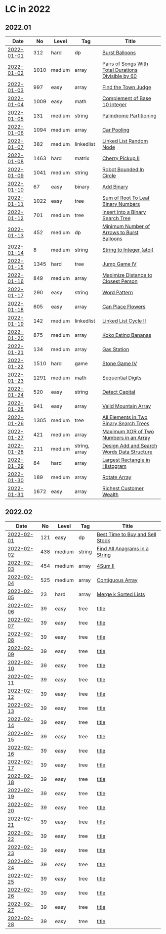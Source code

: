 # LC in 2022

## 2022.01

| Date                   | No   | Level  | Tag           | Title                                                                                                                                     |
| ---------------------- | ---- | ------ | ------------- | ----------------------------------------------------------------------------------------------------------------------------------------- |
| [2022-01-01](01/01.md) | 312  | hard   | dp            | [Burst Balloons](https://leetcode.com/problems/burst-balloons/)                                                                           |
| [2022-01-02](01/02.md) | 1010 | medium | array         | [Pairs of Songs With Total Durations Divisible by 60](https://leetcode.com/problems/pairs-of-songs-with-total-durations-divisible-by-60/) |
| [2022-01-03](01/03.md) | 997  | easy   | array         | [Find the Town Judge](https://leetcode.com/problems/find-the-town-judge/)                                                                 |
| [2022-01-04](01/04.md) | 1009 | easy   | math          | [Complement of Base 10 Integer](https://leetcode.com/problems/complement-of-base-10-integer/)                                             |
| [2022-01-05](01/05.md) | 131  | medium | string        | [Palindrome Partitioning](https://leetcode.com/problems/palindrome-partitioning/)                                                         |
| [2022-01-06](01/06.md) | 1094 | medium | array         | [Car Pooling](https://leetcode.com/problems/car-pooling/)                                                                                 |
| [2022-01-07](01/07.md) | 382  | medium | linkedlist    | [Linked List Random Node](https://leetcode.com/problems/linked-list-random-node/)                                                         |
| [2022-01-08](01/08.md) | 1463 | hard   | matrix        | [Cherry Pickup II](https://leetcode.com/problems/cherry-pickup-ii/)                                                                       |
| [2022-01-09](01/09.md) | 1041 | medium | string        | [Robot Bounded In Circle](https://leetcode.com/problems/robot-bounded-in-circle/)                                                         |
| [2022-01-10](01/10.md) | 67   | easy   | binary        | [Add Binary](https://leetcode.com/problems/add-binary/)                                                                                   |
| [2022-01-11](01/11.md) | 1022 | easy   | tree          | [Sum of Root To Leaf Binary Numbers](https://leetcode.com/problems/sum-of-root-to-leaf-binary-numbers/)                                   |
| [2022-01-12](01/12.md) | 701  | medium | tree          | [Insert into a Binary Search Tree](https://leetcode.com/problems/insert-into-a-binary-search-tree/)                                       |
| [2022-01-13](01/13.md) | 452  | medium | dp            | [Minimum Number of Arrows to Burst Balloons](https://leetcode.com/problems/minimum-number-of-arrows-to-burst-balloons/)                   |
| [2022-01-14](01/14.md) | 8    | medium | string        | [String to Integer (atoi)](https://leetcode.com/problems/string-to-integer-atoi/)                                                         |
| [2022-01-15](01/15.md) | 1345 | hard   | tree          | [Jump Game IV](https://leetcode.com/problems/jump-game-iv/)                                                                               |
| [2022-01-16](01/16.md) | 849  | medium | array         | [Maximize Distance to Closest Person](https://leetcode.com/problems/maximize-distance-to-closest-person/)                                 |
| [2022-01-17](01/17.md) | 290  | easy   | string        | [Word Pattern](https://leetcode.com/problems/word-pattern/)                                                                               |
| [2022-01-18](01/18.md) | 605  | easy   | array         | [Can Place Flowers](https://leetcode.com/problems/can-place-flowers/)                                                                     |
| [2022-01-19](01/19.md) | 142  | medium | linkedlist    | [Linked List Cycle II](https://leetcode.com/problems/linked-list-cycle-ii/)                                                               |
| [2022-01-20](01/20.md) | 875  | medium | array         | [Koko Eating Bananas](https://leetcode.com/problems/koko-eating-bananas/)                                                                 |
| [2022-01-21](01/21.md) | 134  | medium | array         | [Gas Station](https://leetcode.com/problems/gas-station/)                                                                                 |
| [2022-01-22](01/22.md) | 1510 | hard   | game          | [Stone Game IV](https://leetcode.com/problems/stone-game-iv/)                                                                             |
| [2022-01-23](01/23.md) | 1291 | medium | math          | [Sequential Digits](https://leetcode.com/problems/sequential-digits/)                                                                     |
| [2022-01-24](01/24.md) | 520  | easy   | string        | [Detect Capital](https://leetcode.com/problems/detect-capital/)                                                                           |
| [2022-01-25](01/25.md) | 941  | easy   | array         | [Valid Mountain Array](https://leetcode.com/problems/valid-mountain-array/)                                                               |
| [2022-01-26](01/26.md) | 1305 | medium | tree          | [All Elements in Two Binary Search Trees](https://leetcode.com/problems/all-elements-in-two-binary-search-trees/)                         |
| [2022-01-27](01/27.md) | 421  | medium | array         | [Maximum XOR of Two Numbers in an Array](https://leetcode.com/problems/maximum-xor-of-two-numbers-in-an-array/)                           |
| [2022-01-28](01/28.md) | 211  | medium | string, array | [Design Add and Search Words Data Structure](https://leetcode.com/problems/design-add-and-search-words-data-structure/)                   |
| [2022-01-29](01/29.md) | 84   | hard   | array         | [Largest Rectangle in Histogram](https://leetcode.com/problems/largest-rectangle-in-histogram/)                                           |
| [2022-01-30](01/30.md) | 189  | medium | array         | [Rotate Array](https://leetcode.com/problems/rotate-array/)                                                                               |
| [2022-01-31](01/31.md) | 1672 | easy   | array         | [Richest Customer Wealth](https://leetcode.com/problems/richest-customer-wealth/)                                                         |

## 2022.02

| Date                   | No  | Level  | Tag    | Title                                                                                             |
| ---------------------- | --- | ------ | ------ | ------------------------------------------------------------------------------------------------- |
| [2022-02-01](02/01.md) | 121 | easy   | dp     | [Best Time to Buy and Sell Stock](https://leetcode.com/problems/best-time-to-buy-and-sell-stock/) |
| [2022-02-02](02/02.md) | 438 | medium | string | [Find All Anagrams in a String](https://leetcode.com/problems/find-all-anagrams-in-a-string/)     |
| [2022-02-03](02/03.md) | 454 | medium | array  | [4Sum II](https://leetcode.com/problems/4sum-ii/)                                                 |
| [2022-02-04](02/04.md) | 525 | medium | array  | [Contiguous Array](https://leetcode.com/problems/contiguous-array/)                               |
| [2022-02-05](02/05.md) | 23  | hard   | array  | [Merge k Sorted Lists](https://leetcode.com/problems/merge-k-sorted-lists/)                       |
| [2022-02-06](02/06.md) | 39  | easy   | tree   | [title](url)                                                                                      |
| [2022-02-07](02/07.md) | 39  | easy   | tree   | [title](url)                                                                                      |
| [2022-02-08](02/08.md) | 39  | easy   | tree   | [title](url)                                                                                      |
| [2022-02-09](02/09.md) | 39  | easy   | tree   | [title](url)                                                                                      |
| [2022-02-10](02/10.md) | 39  | easy   | tree   | [title](url)                                                                                      |
| [2022-02-11](02/11.md) | 39  | easy   | tree   | [title](url)                                                                                      |
| [2022-02-12](02/12.md) | 39  | easy   | tree   | [title](url)                                                                                      |
| [2022-02-13](02/13.md) | 39  | easy   | tree   | [title](url)                                                                                      |
| [2022-02-14](02/14.md) | 39  | easy   | tree   | [title](url)                                                                                      |
| [2022-02-15](02/15.md) | 39  | easy   | tree   | [title](url)                                                                                      |
| [2022-02-16](02/16.md) | 39  | easy   | tree   | [title](url)                                                                                      |
| [2022-02-17](02/17.md) | 39  | easy   | tree   | [title](url)                                                                                      |
| [2022-02-18](02/18.md) | 39  | easy   | tree   | [title](url)                                                                                      |
| [2022-02-19](02/19.md) | 39  | easy   | tree   | [title](url)                                                                                      |
| [2022-02-20](02/20.md) | 39  | easy   | tree   | [title](url)                                                                                      |
| [2022-02-21](02/21.md) | 39  | easy   | tree   | [title](url)                                                                                      |
| [2022-02-22](02/22.md) | 39  | easy   | tree   | [title](url)                                                                                      |
| [2022-02-23](02/23.md) | 39  | easy   | tree   | [title](url)                                                                                      |
| [2022-02-24](02/24.md) | 39  | easy   | tree   | [title](url)                                                                                      |
| [2022-02-25](02/25.md) | 39  | easy   | tree   | [title](url)                                                                                      |
| [2022-02-26](02/26.md) | 39  | easy   | tree   | [title](url)                                                                                      |
| [2022-02-27](02/27.md) | 39  | easy   | tree   | [title](url)                                                                                      |
| [2022-02-28](02/28.md) | 39  | easy   | tree   | [title](url)                                                                                      |
